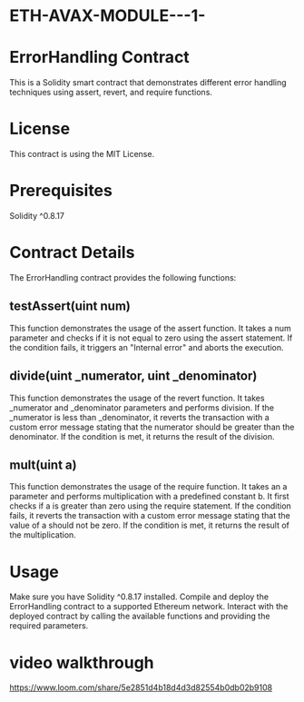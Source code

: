 # ETH-AVAX-MODULE---1-

# ErrorHandling Contract
This is a Solidity smart contract that demonstrates different error handling techniques using assert, revert, and require functions.

# License
This contract is using the MIT License.

# Prerequisites
Solidity ^0.8.17

# Contract Details
The ErrorHandling contract provides the following functions:

## testAssert(uint num)
This function demonstrates the usage of the assert function.
It takes a num parameter and checks if it is not equal to zero using the assert statement.
If the condition fails, it triggers an "Internal error" and aborts the execution.

## divide(uint _numerator, uint _denominator)
This function demonstrates the usage of the revert function.
It takes _numerator and _denominator parameters and performs division.
If the _numerator is less than _denominator, it reverts the transaction with a custom error message stating that the numerator should be greater than the denominator.
If the condition is met, it returns the result of the division.

## mult(uint a)
This function demonstrates the usage of the require function.
It takes an a parameter and performs multiplication with a predefined constant b.
It first checks if a is greater than zero using the require statement.
If the condition fails, it reverts the transaction with a custom error message stating that the value of a should not be zero.
If the condition is met, it returns the result of the multiplication.

# Usage
Make sure you have Solidity ^0.8.17 installed.
Compile and deploy the ErrorHandling contract to a supported Ethereum network.
Interact with the deployed contract by calling the available functions and providing the required parameters.

# video walkthrough
https://www.loom.com/share/5e2851d4b18d4d3d82554b0db02b9108
